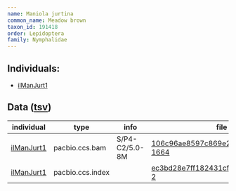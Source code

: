 ```yaml
---
name: Maniola jurtina
common_name: Meadow brown
taxon_id: 191418
order: Lepidoptera
family: Nymphalidae
---
```


## Individuals:

  * [ilManJurt1](ilManJurt1.md)

## Data ([tsv](Maniola_jurtina_data.tsv))

| individual | type | info | file |
| ---------- | ---- | ---- | ---- |
| [ilManJurt1](ilManJurt1.md) | pacbio.ccs.bam | S/P4-C2/5.0-8M | [106c96ae8597c869e2fbd0f0a7c4da3a-1664](https://darwin.cog.sanger.ac.uk/insects/Maniola_jurtina/ilManJurt1/genomic_data/pacbio/m64089_191221_161251.ccs.bam) |
| [ilManJurt1](ilManJurt1.md) | pacbio.ccs.index |  | [ec3bd28e7ff182431cf0be2a7f7f4394-2](https://darwin.cog.sanger.ac.uk/insects/Maniola_jurtina/ilManJurt1/genomic_data/pacbio/m64089_191221_161251.ccs.bam.pbi) |
